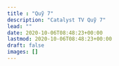 ```yaml
---
title : "Quỹ 7"
description: "Catalyst TV Quỹ 7"
lead: ""
date: 2020-10-06T08:48:23+00:00
lastmod: 2020-10-06T08:48:23+00:00
draft: false
images: []
---
```

